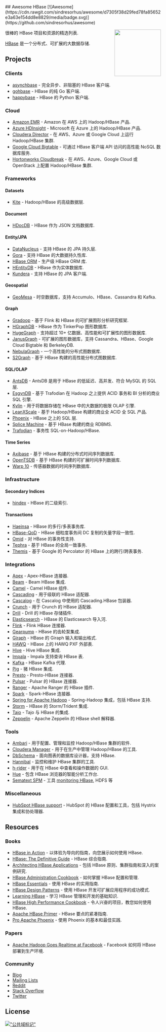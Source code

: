<div class="github-widget" data-repo="rayokota/awesome-hbase"></div>
<script async src="https://pagead2.googlesyndication.com/pagead/js/adsbygoogle.js"></script><ins class="adsbygoogle" style="display:block" data-ad-client="ca-pub-6890694312814945" data-ad-slot="5473692530" data-ad-format="auto"  data-full-width-responsive="true"></ins><script>(adsbygoogle = window.adsbygoogle || []).push({});</script>
## Awesome HBase [![Awesome](https://cdn.rawgit.com/sindresorhus/awesome/d7305f38d29fed78fa85652e3a63e154dd8e8829/media/badge.svg)](https://github.com/sindresorhus/awesome)

[<img src="https://cdn.rawgit.com/rayokota/awesome-hbase/c197f415/hbase_logo_with_orca-2.png" align="right" width="150">](http://hbase.apache.org/)

很棒的 HBase 项目和资源的精选列表.

[HBase](http://hbase.apache.org) 是一个分布式、可扩展的大数据存储.




    
## Projects

### Clients

* [asynchbase](https://github.com/OpenTSDB/asynchbase) - 完全异步、非阻塞的 HBase 客户端.
* [gohbase](https://github.com/tsuna/gohbase) - HBase 的纯 Go 客户端.
* [happybase](https://github.com/wbolster/happybase) - HBase 的 Python 客户端.


### Cloud

* [Amazon EMR](https://aws.amazon.com/emr/) - Amazon 在 AWS 上的 Hadoop/HBase 产品.
* [Azure HDInsight](https://azure.microsoft.com/en-us/services/hdinsight/) - Microsoft 在 Azure 上的 Hadoop/HBase 产品.
* [Cloudera Director](https://www.cloudera.com/products/product-components/cloudera-director.html) - 在 AWS、Azure 或 Google Cloud 上运行 Hadoop/HBase 集群.
* [Google Cloud Bigtable](https://cloud.google.com/bigtable/) - 可通过 HBase 客户端 API 访问的高性能 NoSQL 数据库服务.
* [Hortonworks Cloudbreak](https://hortonworks.com/open-source/cloudbreak/) - 在 AWS、Azure、Google Cloud 或 OpenStack 上配置 Hadoop/HBase 集群.

### Frameworks

#### Datasets

* [Kite](http://kitesdk.org) - Hadoop/HBase 的高级数据层.

#### Document

* [HDocDB](https://github.com/rayokota/hdocdb) - HBase 作为 JSON 文档数据库.

#### Entity/JPA

* [DataNucleus](http://www.datanucleus.org) - 支持 HBase 的 JPA 持久层.
* [Gora](http://gora.apache.org) - 支持 HBase 的大数据持久性库.
* [HBase ORM](https://github.com/flipkart-incubator/hbase-orm) - 生产级 HBase ORM 库.
* [HEntityDB](https://github.com/rayokota/hentitydb) - HBase 作为实体数据库.
* [Kundera](https://github.com/impetus-opensource/Kundera) - 支持 HBase 的 JPA 客户端.

#### Geospatial

* [GeoMesa](http://www.geomesa.org/) - 时空数据库，支持 Accumulo、HBase、Cassandra 和 Kafka.

#### Graph
* [Gradoop](https://github.com/dbs-leipzig/gradoop) - 基于 Flink 和 HBase 的可扩展图形分析研究框架.
* [HGraphDB](https://github.com/rayokota/hgraphdb) - HBase 作为 TinkerPop 图形数据库.
* [HugeGraph](https://github.com/apache/incubator-hugegraph) - 支持超过 10+ 亿数据、高性能和可扩展性的图形数据库.
* [JanusGraph](http://janusgraph.org/) - 可扩展的图形数据库，支持 Cassandra、HBase、Google Cloud Bigtable 和 BerkeleyDB.
* [NebulaGraph](https://github.com/vesoft-inc/nebula) - 一个高性能的分布式图数据库.
* [S2Graph](http://s2graph.incubator.apache.org) - 基于 HBase 构建的高性能分布式图数据库.

#### SQL/OLAP

* [AntsDB](http://antsdb.com/) - AntsDB 是用于 HBase 的低延迟、高并发、符合 MySQL 的 SQL 层.
* [EsgynDB](https://esgyn.com/) - 基于 Trafodian 在 Hadoop 之上提供 ACID 事务和 BI 分析的商业 SQL 引擎.
* [Kylin](http://kylin.apache.org) - 用于将数据存储在 HBase 中的大数据的极限 OLAP 引擎.
* [LeanXScale](http://www.leanxcale.com) - 基于 Hadoop/HBase 构建的商业全 ACID 全 SQL 产品.
* [Phoenix](https://phoenix.apache.org) - HBase 之上的 SQL 层.
* [Splice Machine](https://www.splicemachine.com) - 基于 HBase 构建的商业 RDBMS.
* [Trafodian](http://trafodion.apache.org) - 事务性 SQL-on-Hadoop/HBase.

#### Time Series

* [Axibase](http://axibase.com/products/axibase-time-series-database/) - 基于 HBase 构建的分布式时间序列数据库.
* [OpenTSDB](http://opentsdb.net) - 基于 HBase 构建的可扩展时间序列数据库.
* [Warp 10](http://www.warp10.io) - 传感器数据的时间序列数据库.

### Infrastructure

#### Secondary Indices

* [hindex](https://github.com/Huawei-Hadoop/hindex) - HBase 的二级索引.

#### Transactions

* [Haeinsa](https://github.com/VCNC/haeinsa) - HBase 的多行/多表事务库.
* [HBase-QoD](https://github.com/algarecu/hbase-0.94.8-qod) - HBase 细粒度事务间 DC 复制的矢量字段一致性.
* [Omid](https://github.com/apache/incubator-omid) - 对 HBase 的事务性支持.
* [Tephra](http://tephra.incubator.apache.org) - 基于 HBase 的全局一致事务.
* [Themis](https://github.com/XiaoMi/themis) - 基于 Google 的 Percolator 的 HBase 上的跨行/跨表事务.

### Integrations

* [Apex](https://github.com/apache/apex-malhar/tree/master/contrib/src/test/java/org/apache/apex/malhar/contrib/hbase) - Apex-HBase 连接器.
* [Beam](https://github.com/apache/beam/tree/master/sdks/java/io/hbase) - Beam HBase 集成.
* [Camel](http://camel.apache.org/hbase.html) - Camel HBase 组件.
* [Cascading](https://github.com/Cascading/cascading.hbase) - 用于级联的 HBase 适配器.
* [Cascalog](https://github.com/sorenmacbeth/hbase-cascalog) - 在 Cascalog 中使用的 Cascading.HBase 包装器.
* [Crunch](https://github.com/apache/crunch/tree/master/crunch-hbase) - 用于 Crunch 的 HBase 适配器.
* [Drill](https://drill.apache.org/docs/querying-hbase/) - Drill 的 HBase 存储插件.
* [Elasticsearch](https://github.com/mallocator/Elasticsearch-HBase-River) - HBase 的 Elasticsearch 导入河.
* [Flink](https://github.com/apache/flink/tree/master/flink-connectors/flink-connector-hbase-2.2) - Flink HBase 连接器.
* [Gearpump](https://github.com/apache/incubator-gearpump/tree/master/external/hbase) - HBase 的齿轮泵集成.
* [Giraph](https://github.com/apache/giraph/tree/trunk/giraph-hbase) - HBase 的 Giraph 输入和输出格式.
* [HAWQ](https://hawq.apache.org/docs/userguide/2.3.0.0-incubating/pxf/HBasePXF.html) - HBase 上的 HAWQ PXF 外部表.
* [Hive](https://cwiki.apache.org/confluence/display/Hive/HBaseIntegration) - Hive HBase 集成.
* [Impala](https://www.cloudera.com/documentation/enterprise/latest/topics/impala_hbase.html) - Impala 支持查询 HBase 表.
* [Kafka](https://github.com/apache/hbase-connectors/tree/master/kafka) - HBase Kafka 代理.
* [Pig](https://github.com/apache/pig/tree/trunk/src/org/apache/pig/backend/hadoop/hbase) - 猪 HBase 集成.
* [Presto](https://github.com/analysys/presto-hbase-connector) - Presto-HBase 连接器.
* [Pulsar](http://pulsar.apache.org/docs/en/io-hbase/) - Pulsar 的 HBase 连接器.
* [Ranger](https://cwiki.apache.org/confluence/display/RANGER/HBase+Plugin) - Apache Ranger 的 HBase 插件.
* [Spark](https://github.com/hortonworks-spark/shc) - Spark-HBase 连接器.
* [Spring for Apache Hadoop](https://projects.spring.io/spring-hadoop/) - Spring-Hadoop 集成，包括 HBase 支持.
* [Storm](https://github.com/apache/storm/tree/master/external/storm-hbase) - HBase 的 Storm/Trident 集成.
* [Tajo](https://tajo.apache.org/docs/current/hbase_integration.html) - Tajo 与 HBase 的集成.
* [Zeppelin](https://zeppelin.apache.org/docs/0.6.2/interpreter/hbase.html) - Apache Zeppelin 的 HBase shell 解释器.

### Tools

* [Ambari](https://ambari.apache.org) - 用于配置、管理和监控 Hadoop/HBase 集群的软件.
* [Cloudera Manager](https://www.cloudera.com/products/product-components/cloudera-manager.html) - 用于在生产中管理 Hadoop/HBase 的工具.
* [DbSchema](http://www.dbschema.com/index.html) - 面向图表的数据库设计器，支持 HBase.
* [Hannibal](https://github.com/sentric/hannibal) - 监控和维护 HBase 集群的工具.
* [h-rider](https://github.com/NiceSystems/hrider) - 用于在 HBase 中查看和操作数据的 GUI.
* [Hue](http://gethue.com) - 包含 HBase 浏览器的智能分析工作台.
* [Sematext SPM](http://sematext.com/spm) - 工具 [monitoring HBase](http://sematext.com/spm/integrations/hbase-monitoring), HDFS 等

### Miscellaneous

* [HubSpot HBase support](https://github.com/HubSpot/hbase-support) - HubSpot 的 HBase 配置和工具，包括 Hystrix 集成和协处理器.

## Resources

### Books

* [HBase in Action](https://www.manning.com/books/hbase-in-action) - 以体验为导向的指南，向您展示如何使用 HBase.
* [HBase: The Definitive Guide](http://shop.oreilly.com/product/0636920014348.do) - HBase 综合指南.
* [Architecting HBase Applications](http://shop.oreilly.com/product/0636920035688.do) - 包括 HBase 原则、集群指南和深入的案例研究.
* [HBase Administration Cookbook](https://www.packtpub.com/big-data-and-business-intelligence/hbase-administration-cookbook) - 如何掌握 HBase 配置和管理.
* [HBase Essentials](https://www.packtpub.com/big-data-and-business-intelligence/hbase-essentials) - 使用 HBase 的实用指南.
* [HBase Design Patterns](https://www.packtpub.com/big-data-and-business-intelligence/hbase-design-patterns) - 使用 HBase 开发可扩展应用程序的成功模式.
* [Learning HBase](https://www.packtpub.com/big-data-and-business-intelligence/learning-hbase) - 学习 HBase 管理和开发的基础知识.
* [HBase High Performance Cookbook](https://www.packtpub.com/big-data-and-business-intelligence/hbase-high-performance-cookbook) - 令人兴奋的项目，教您如何使用 HBase.
* [Apache HBase Primer](http://www.apress.com/us/book/9781484224236) - HBase 要点的紧凑指南.
* [Pro Apache Phoenix](http://www.apress.com/us/book/9781484223697) - 使用 Phoenix 的基本和最佳实践.

### Papers

* [Apache Hadoop Goes Realtime at Facebook](https://pdfs.semanticscholar.org/865a/215390cd49af9e4941e03107120e631dcaa0.pdf) - Facebook 如何将 HBase 部署到生产环境.

### Community

* [Blog](https://blogs.apache.org/hbase/)
* [Mailing Lists](http://hbase.apache.org/mail-lists.html)
* [Reddit](https://www.reddit.com/r/hbase/)
* [Stack Overflow](https://stackoverflow.com/questions/tagged/hbase)
* [Twitter](https://twitter.com/HBase)

## License

<p xmlns:dct="http://purl.org/dc/terms/">
<a rel="license" href="http://creativecommons.org/publicdomain/mark/1.0/">
<img src="https://mirrors.creativecommons.org/presskit/buttons/88x31/svg/publicdomain.svg"
     样式=“边框样式：无；”  alt=&quot;公共域标记&quot; /&gt;
</a>

